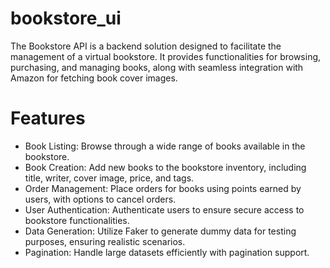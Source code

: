 # bookstore_ui

The Bookstore API is a backend solution designed to facilitate the management of a virtual bookstore. It provides functionalities for browsing, purchasing, and managing books, along with seamless integration with Amazon for fetching book cover images.
# Features

<ul>
        <li> Book Listing: Browse through a wide range of books available in the bookstore.  </li>
        <li> Book Creation: Add new books to the bookstore inventory, including title, writer, cover image, price, and tags. </li>
        <li> Order Management: Place orders for books using points earned by users, with options to cancel orders. </li>
        <li> User Authentication: Authenticate users to ensure secure access to bookstore functionalities. </li>
        <li> Data Generation: Utilize Faker to generate dummy data for testing purposes, ensuring realistic scenarios. </li>
        <li> Pagination: Handle large datasets efficiently with pagination support. </li>
</ul>
